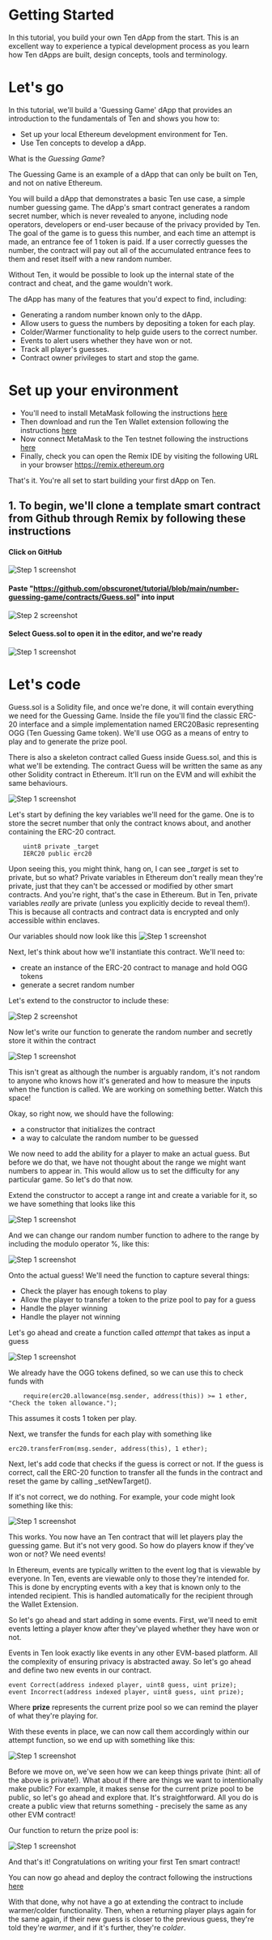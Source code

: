 ---
---
# Getting Started
In this tutorial, you build your own Ten dApp from the start. This is an excellent way to experience a typical development process as you learn how Ten dApps are built, design concepts, tools and terminology.

# Let's go

In this tutorial, we'll build a 'Guessing Game' dApp that provides an introduction to the fundamentals of Ten and shows you how to:
- Set up your local Ethereum development environment for Ten.
- Use Ten concepts to develop a dApp.

What is the *Guessing Game*?

The Guessing Game is an example of a dApp that can only be built on Ten, and not on native Ethereum.

You will build a dApp that demonstrates a basic Ten use case, a simple number guessing game. The dApp's smart contract generates a random secret number, which is never revealed to anyone, including node operators, developers or end-user because of the privacy provided by Ten. The goal of the game is to guess this number, and each time an attempt is made, an entrance fee of 1 token is paid. If a user correctly guesses the number, the contract will pay out all of the accumulated entrance fees to them and reset itself with a new random number.

Without Ten, it would be possible to look up the internal state of the contract and cheat, and the game wouldn't work.

The dApp has many of the features that you'd expect to find, including:
- Generating a random number known only to the dApp.
- Allow users to guess the numbers by depositing a token for each play.
- Colder/Warmer functionality to help guide users to the correct number.
- Events to alert users whether they have won or not.
- Track all player's guesses.
- Contract owner privileges to start and stop the game.

# Set up your environment
- You'll need to install MetaMask following the instructions [here](https://metamask.io/)
- Then download and run the Ten Wallet extension following the instructions [here](https://docs.obscu.ro/wallet-extension/wallet-extension)
- Now connect MetaMask to the Ten testnet following the instructions [here](https://docs.obscu.ro/wallet-extension/configure-metamask)
- Finally, check you can open the Remix IDE by visiting the following URL in your browser https://remix.ethereum.org

That's it. You're all set to start building your first dApp on Ten.

## 1. To begin, we'll clone a template smart contract from Github through Remix by following these instructions

#### Click on GitHub
![Step 1 screenshot](https://images.tango.us/workflows/57863807-6b96-4295-a7a1-42da1623f030/steps/919b227f-f1f5-4af3-aba1-7fb83576d505/8144f3f5-7855-4c83-86dd-c88e5476c367.png?crop=focalpoint&fit=crop&fp-x=0.5000&fp-y=0.5000&fp-z=1.0000&w=1200&mark-w=0.2&mark-pad=0&mark64=aHR0cHM6Ly9pbWFnZXMudGFuZ28udXMvc3RhdGljL21hZGUtd2l0aC10YW5nby13YXRlcm1hcmsucG5n&ar=874%3A594)


#### Paste "https://github.com/obscuronet/tutorial/blob/main/number-guessing-game/contracts/Guess.sol" into input
![Step 2 screenshot](https://images.tango.us/workflows/57863807-6b96-4295-a7a1-42da1623f030/steps/4b3b212d-2518-4cc9-aab2-4befe128b38c/66a9a87d-0899-42d2-8f6a-98f204b25825.png?crop=focalpoint&fit=crop&fp-x=0.5000&fp-y=0.5000&fp-z=1.0000&w=1200&mark-w=0.2&mark-pad=0&mark64=aHR0cHM6Ly9pbWFnZXMudGFuZ28udXMvc3RhdGljL21hZGUtd2l0aC10YW5nby13YXRlcm1hcmsucG5n&ar=530%3A371)


#### Select Guess.sol to open it in the editor, and we're ready
![Step 1 screenshot](https://images.tango.us/workflows/bc1e6526-eb4e-4815-8690-412c37c1c5cb/steps/3a33b699-a3a9-42b5-b33a-2826f4516b08/faa2c399-1f01-4263-90d4-5d31f075e9bd.png?crop=focalpoint&fit=crop&fp-x=0.5000&fp-y=0.5000&fp-z=1.0000&w=1200&mark-w=0.2&mark-pad=0&mark64=aHR0cHM6Ly9pbWFnZXMudGFuZ28udXMvc3RhdGljL21hZGUtd2l0aC10YW5nby13YXRlcm1hcmsucG5n&ar=591%3A175)


# Let's code
Guess.sol is a Solidity file, and once we're done, it will contain everything we need for the Guessing Game. Inside the file you'll find the classic ERC-20 interface and a simple implementation named ERC20Basic representing OGG (Ten Guessing Game token). We'll use OGG as a means of entry to play and to generate the prize pool.

There is also a skeleton contract called Guess inside Guess.sol, and this is what we'll be extending. The contract Guess will be written the same as any other Solidity contract in Ethereum. It'll run on the EVM and will exhibit the same behaviours.

![Step 1 screenshot](https://images.tango.us/workflows/41b454a9-b560-4d60-8775-3e40c5bc1466/steps/74347d9b-e3fe-48aa-8e74-fecebd22fdfa/80231e65-e0be-4bf2-8150-521721745b2c.png?crop=focalpoint&fit=crop&fp-x=0.3145&fp-y=0.5909&fp-z=3.3270&w=1200&mark-w=0.2&mark-pad=0&mark64=aHR0cHM6Ly9pbWFnZXMudGFuZ28udXMvc3RhdGljL21hZGUtd2l0aC10YW5nby13YXRlcm1hcmsucG5n&ar=2307%3A1244)

Let's start by defining the key variables we'll need for the game. One is to store the secret number that only the contract knows about, and another containing the ERC-20 contract.

```
    uint8 private _target
    IERC20 public erc20
```
Upon seeing this, you might think, hang on, I can see *_target* is set to private, but so what? Private variables in Ethereum don't really mean they're private, just that they can't be accessed or modified by other smart contracts. And you're right, that's the case in Ethereum. But in Ten, private variables *really* are private (unless you explicitly decide to reveal them!). This is because all contracts and contract data is encrypted and only accessible within enclaves.

Our variables should now look like this
![Step 1 screenshot](https://images.tango.us/workflows/dc61d575-7eea-457c-bdfe-8edccf79b366/steps/3d9b387b-a492-4096-aa8a-1d50084be0d5/6d08adce-70d2-4203-8d18-c09999536553.png?crop=focalpoint&fit=crop&fp-x=0.5000&fp-y=0.5000&fp-z=1.0000&w=1200&mark-w=0.2&mark-pad=0&mark64=aHR0cHM6Ly9pbWFnZXMudGFuZ28udXMvc3RhdGljL21hZGUtd2l0aC10YW5nby13YXRlcm1hcmsucG5n&ar=413%3A131)


Next, let's think about how we'll instantiate this contract. We'll need to:
- create an instance of the ERC-20 contract to manage and hold OGG tokens
- generate a secret random number


Let's extend to the constructor to include these:

![Step 2 screenshot](https://images.tango.us/workflows/a8278591-dc09-4e26-97a2-b30776f86179/steps/58146527-d6d4-47c4-a796-cc0b3b4909db/56afa096-9f71-49a0-a85d-94ba3ecc56a4.png?crop=focalpoint&fit=crop&fp-x=0.5000&fp-y=0.5000&fp-z=1.0000&w=1200&mark-w=0.2&mark-pad=0&mark64=aHR0cHM6Ly9pbWFnZXMudGFuZ28udXMvc3RhdGljL21hZGUtd2l0aC10YW5nby13YXRlcm1hcmsucG5n&ar=410%3A117)


Now let's write our function to generate the random number and secretly store it within the contract

![Step 1 screenshot](https://images.tango.us/workflows/a8278591-dc09-4e26-97a2-b30776f86179/steps/8b18e51b-b4da-43e6-a752-eea0cc550791/009e7455-a298-4b66-808b-39080f30af24.png?crop=focalpoint&fit=crop&fp-x=0.5000&fp-y=0.5000&fp-z=1.0000&w=1200&mark-w=0.2&mark-pad=0&mark64=aHR0cHM6Ly9pbWFnZXMudGFuZ28udXMvc3RhdGljL21hZGUtd2l0aC10YW5nby13YXRlcm1hcmsucG5n&ar=864%3A211)


This isn't great as although the number is arguably random, it's not random to anyone who knows how it's generated and how to measure the inputs when the function is called. We are working on something better. Watch this space!

Okay, so right now, we should have the following:
- a constructor that initializes the contract
- a way to calculate the random number to be guessed

We now need to add the ability for a player to make an actual guess. But before we do that, we have not thought about the range we might want numbers to appear in. This would allow us to set the difficulty for any particular game. So let's do that now.

Extend the constructor to accept a range int and create a variable for it, so we have something that looks like this

![Step 1 screenshot](https://images.tango.us/workflows/8f7ef3ef-091f-4b5d-9017-d041449139ae/steps/43aff627-6025-42c1-8e1a-654761d01b90/c3fc2de4-e9fa-4d31-b1a8-abe5331e0ec9.png?crop=focalpoint&fit=crop&fp-x=0.2957&fp-y=0.3023&fp-z=4.0000&w=1200&mark-w=0.2&mark-pad=0&mark64=aHR0cHM6Ly9pbWFnZXMudGFuZ28udXMvc3RhdGljL21hZGUtd2l0aC10YW5nby13YXRlcm1hcmsucG5n&ar=2307%3A1244)

And we can change our random number function to adhere to the range by including the modulo operator %, like this:

![Step 1 screenshot](https://images.tango.us/workflows/3365689e-af3c-4c4c-9a8a-890f9e1fa4c5/steps/34d0f0b0-799f-41cb-b9ff-ff475af306cd/0ed09dad-0b61-4fd3-9bf8-626a897ac050.png?crop=focalpoint&fit=crop&fp-x=0.5000&fp-y=0.5000&fp-z=1.0000&w=1200&mark-w=0.2&mark-pad=0&mark64=aHR0cHM6Ly9pbWFnZXMudGFuZ28udXMvc3RhdGljL21hZGUtd2l0aC10YW5nby13YXRlcm1hcmsucG5n&ar=850%3A198)


Onto the actual guess! We'll need the function to capture several things:
- Check the player has enough tokens to play
- Allow the player to transfer a token to the prize pool to pay for a guess
- Handle the player winning
- Handle the player not winning

Let's go ahead and create a function called *attempt* that takes as input a guess

![Step 1 screenshot](https://images.tango.us/workflows/560f6b90-fcc4-4c59-8a27-bf8a5fc08370/steps/bf2c1e4e-8323-4b89-85fd-e35805aff122/e6271350-4eb1-41d5-9b3d-afaf3058040a.png?crop=focalpoint&fit=crop&fp-x=0.5000&fp-y=0.5000&fp-z=1.0000&w=1200&mark-w=0.2&mark-pad=0&mark64=aHR0cHM6Ly9pbWFnZXMudGFuZ28udXMvc3RhdGljL21hZGUtd2l0aC10YW5nby13YXRlcm1hcmsucG5n&ar=473%3A100)

We already have the OGG tokens defined, so we can use this to check funds with 

```
    require(erc20.allowance(msg.sender, address(this)) >= 1 ether, "Check the token allowance.");
```
This assumes it costs 1 token per play.

Next, we transfer the funds for each play with something like

```
erc20.transferFrom(msg.sender, address(this), 1 ether);
```

Next, let's add code that checks if the guess is correct or not. If the guess is correct, call the ERC-20 function to transfer all the funds in the contract and reset the game by calling _setNewTarget().

If it's not correct, we do nothing. For example, your code might look something like this:

![Step 1 screenshot](https://images.tango.us/workflows/7073e589-7d79-491f-b4f1-27db2eb144c1/steps/ad4b9d9a-5793-420f-b21c-3a22ae8e83b5/b016b98e-203a-4362-9c14-6ff2928b9ba8.png?crop=focalpoint&fit=crop&fp-x=0.5000&fp-y=0.5000&fp-z=1.0000&w=1200&mark-w=0.2&mark-pad=0&mark64=aHR0cHM6Ly9pbWFnZXMudGFuZ28udXMvc3RhdGljL21hZGUtd2l0aC10YW5nby13YXRlcm1hcmsucG5n&ar=879%3A246)


This works. You now have an Ten contract that will let players play the guessing game. But it's not very good. So how do players know if they've won or not? We need events!

In Ethereum, events are typically written to the event log that is viewable by everyone. In Ten, events are viewable only to those they're intended for. This is done by encrypting events with a key that is known only to the intended recipient. This is handled automatically for the recipient through the Wallet Extension.

So let's go ahead and start adding in some events. First, we'll need to emit events letting a player know after they've played whether they have won or not.

Events in Ten look exactly like events in any other EVM-based platform. All the complexity of ensuring privacy is abstracted away. So let's go ahead and define two new events in our contract.

```
event Correct(address indexed player, uint8 guess, uint prize);
event Incorrect(address indexed player, uint8 guess, uint prize);
```

Where **prize** represents the current prize pool so we can remind the player of what they're playing for.

With these events in place, we can now call them accordingly within our attempt function, so we end up with something like this:

![Step 1 screenshot](https://images.tango.us/workflows/263b9f82-3d6e-46d1-908f-952591a206d8/steps/cb679525-fb5f-4cae-991a-02285beee941/765986b3-1999-4814-a6ac-89bb6d22488d.png?crop=focalpoint&fit=crop&fp-x=0.5000&fp-y=0.5000&fp-z=1.0000&w=1200&mark-w=0.2&mark-pad=0&mark64=aHR0cHM6Ly9pbWFnZXMudGFuZ28udXMvc3RhdGljL21hZGUtd2l0aC10YW5nby13YXRlcm1hcmsucG5n&ar=870%3A269)


Before we move on, we've seen how we can keep things private (hint: all of the above is private!). What about if there are things we want to intentionally make public? For example, it makes sense for the current prize pool to be public, so let's go ahead and explore that. It's straightforward. All you do is create a public view that returns something - precisely the same as any other EVM contract!

Our function to return the prize pool is:

![Step 1 screenshot](https://images.tango.us/workflows/74ec7481-8c33-401f-8476-07c777e7cd3d/steps/d4a753b9-f507-4f6c-b080-40587ec82c00/8ffdc581-6e95-40bb-9c11-d3fa0ef01d84.png?crop=focalpoint&fit=crop&fp-x=0.5000&fp-y=0.5000&fp-z=1.0000&w=1200&mark-w=0.2&mark-pad=0&mark64=aHR0cHM6Ly9pbWFnZXMudGFuZ28udXMvc3RhdGljL21hZGUtd2l0aC10YW5nby13YXRlcm1hcmsucG5n&ar=518%3A87)

And that's it! Congratulations on writing your first Ten smart contract!

You can now go ahead and deploy the contract following the instructions [here](https://docs.obscu.ro/testnet/deploying-a-smart-contract)

With that done, why not have a go at extending the contract to include warmer/colder functionality. Then, when a returning player plays again for the same again, if their new guess is closer to the previous guess, they're told they're *warmer*, and if it's further, they're *colder*.


